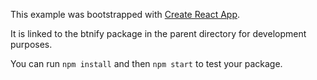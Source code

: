 This example was bootstrapped with [Create React App](https://github.com/facebook/create-react-app).

It is linked to the btnify package in the parent directory for development purposes.

You can run `npm install` and then `npm start` to test your package.
